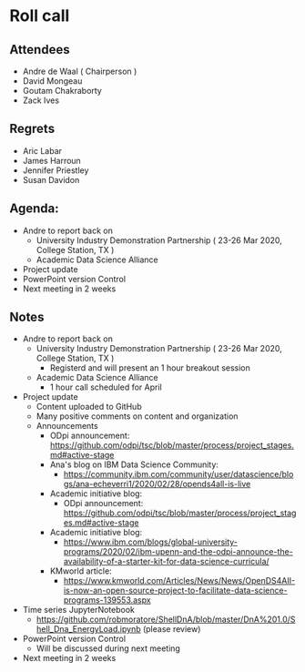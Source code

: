 # Roll call
## Attendees

- Andre de Waal ( Chairperson )
- David Mongeau
- Goutam Chakraborty
- Zack Ives

## Regrets

- Aric Labar
- James Harroun
- Jennifer Priestley
- Susan Davidon

## Agenda:

- Andre to report back on
  - University Industry Demonstration Partnership ( 23-26 Mar 2020, College Station, TX ) 
  - Academic Data Science Alliance 
- Project update
- PowerPoint version Control
- Next meeting in 2 weeks

## Notes

- Andre to report back on
  - University Industry Demonstration Partnership ( 23-26 Mar 2020, College Station, TX ) 
    - Registerd and will present an 1 hour breakout session
  - Academic Data Science Alliance 
    - 1 hour call scheduled for April
- Project update
  - Content uploaded to GitHub
  - Many positive comments on content and organization
  - Announcements
    - ODpi announcement: https://github.com/odpi/tsc/blob/master/process/project_stages.md#active-stage
    - Ana's blog on IBM Data Science Community: 
      - https://community.ibm.com/community/user/datascience/blogs/ana-echeverri1/2020/02/28/opends4all-is-live
    - Academic initiative blog: 
      - ODpi announcement: https://github.com/odpi/tsc/blob/master/process/project_stages.md#active-stage
    - Academic initiative blog: 
      - https://www.ibm.com/blogs/global-university-programs/2020/02/ibm-upenn-and-the-odpi-announce-the-availability-of-a-starter-kit-for-data-science-curricula/
    - KMworld article: 
      - https://www.kmworld.com/Articles/News/News/OpenDS4AII-is-now-an-open-source-project-to-facilitate-data-science-programs-139553.aspx
- Time series JupyterNotebook
  - https://github.com/robmoratore/ShellDnA/blob/master/DnA%201.0/Shell_Dna_EnergyLoad.ipynb (please review)
- PowerPoint version Control
  - Will be discussed during next meeting
- Next meeting in 2 weeks
